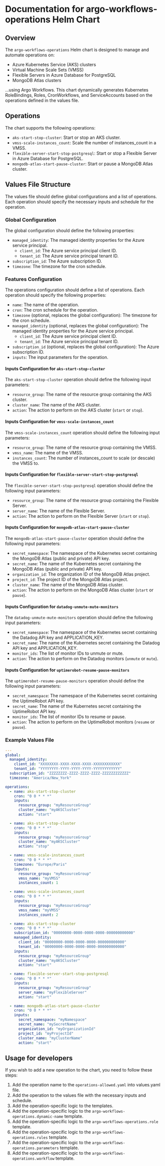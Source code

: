 # Documentation for argo-workflows-operations Helm Chart

## Overview

The `argo-workflows-operations` Helm chart is designed to manage and automate operations on:
- Azure Kubernetes Service (AKS) clusters
- Virtual Machine Scale Sets (VMSS)
- Flexible Servers in Azure Database for PostgreSQL
- MongoDB Atlas clusters

...using Argo Workflows. This chart dynamically generates Kubernetes RoleBindings, Roles, CronWorkflows, and ServiceAccounts based on the operations defined in the values file.

## Operations

The chart supports the following operations:
- `aks-start-stop-cluster`: Start or stop an AKS cluster.
- `vmss-scale-instances_count`: Scale the number of instances_count in a VMSS.
- `flexible-server-start-stop-postgresql`: Start or stop a Flexible Server in Azure Database for PostgreSQL.
- `mongodb-atlas-start-pause-cluster`: Start or pause a MongoDB Atlas cluster.

## Values File Structure

The values file should define global configurations and a list of operations. Each operation should specify the necessary inputs and schedule for the operation.

### Global Configuration

The global configuration should define the following properties:
- `managed_identity`: The managed identity properties for the Azure service principal.
  - `client_id`: The Azure service principal client ID.
  - `tenant_id`: The Azure service principal tenant ID.
- `subscription_id`: The Azure subscription ID.
- `timezone`: The timezone for the cron schedule.

### Features Configuration

The operations configuration should define a list of operations. Each operation should specify the following properties:

- `name`: The name of the operation.
- `cron`: The cron schedule for the operation.
- `timezone` (optional, replaces the global configuration): The timezone for the cron schedule.
- `managed_identity` (optional, replaces the global configuration): The managed identity properties for the Azure service principal.
  - `client_id`: The Azure service principal client ID.
  - `tenant_id`: The Azure service principal tenant ID.
- `subscription_id` (optional, replaces the global configuration): The Azure subscription ID.
- `inputs`: The input parameters for the operation.

#### Inputs Configuration for `aks-start-stop-cluster`

The `aks-start-stop-cluster` operation should define the following input parameters:
- `resource_group`: The name of the resource group containing the AKS cluster.
- `cluster_name`: The name of the AKS cluster.
- `action`: The action to perform on the AKS cluster (`start` or `stop`).

#### Inputs Configuration for `vmss-scale-instances_count`

The `vmss-scale-instances_count` operation should define the following input parameters:
- `resource_group`: The name of the resource group containing the VMSS.
- `vmss_name`: The name of the VMSS.
- `instances_count`: The number of instances_count to scale (or descale) the VMSS to.


#### Inputs Configuration for `flexible-server-start-stop-postgresql`

The `flexible-server-start-stop-postgresql` operation should define the following input parameters:
- `resource_group`: The name of the resource group containing the Flexible Server.
- `server_name`: The name of the Flexible Server.
- `action`: The action to perform on the Flexible Server (`start` or `stop`).

#### Inputs Configuration for `mongodb-atlas-start-pause-cluster`

The `mongodb-atlas-start-pause-cluster` operation should define the following input parameters:
- `secret_namespace`: The namespace of the Kubernetes secret containing the MongoDB Atlas (public and private) API key.
- `secret_name`: The name of the Kubernetes secret containing the MongoDB Atlas (public and private) API key.
- `organization_id`: The organization ID of the MongoDB Atlas project.
- `project_id`: The project ID of the MongoDB Atlas project.
- `cluster_name`: The name of the MongoDB Atlas cluster.
- `action`: The action to perform on the MongoDB Atlas cluster (`start` or `pause`).

#### Inputs Configuration for `datadog-unmute-mute-monitors`

The `datadog-unmute-mute-monitors` operation should define the following input parameters:
- `secret_namespace`: The namespace of the Kubernetes secret containing the Datadog API key and APPLICATION_KEY.
- `secret_name`: The name of the Kubernetes secret containing the Datadog API key and APPLICATION_KEY.
- `monitor_ids`: The list of monitor IDs to unmute or mute.
- `action`: The action to perform on the Datadog monitors (`unmute` or `mute`).

#### Inputs Configuration for `uptimerobot-resume-pause-monitors`

The `uptimerobot-resume-pause-monitors` operation should define the following input parameters:
- `secret_namespace`: The namespace of the Kubernetes secret containing the UptimeRobot API key.
- `secret_name`: The name of the Kubernetes secret containing the UptimeRobot API key.
- `monitor_ids`: The list of monitor IDs to resume or pause.
- `action`: The action to perform on the UptimeRobot monitors (`resume` or `pause`).

### Example Values File

```yaml
---
global:
  managed_identity:
    client_id: "XXXXXXXX-XXXX-XXXX-XXXX-XXXXXXXXXXXX"
    tenant_id: "YYYYYYYY-YYYY-YYYY-YYYY-YYYYYYYYYYYY"
  subscription_id: "ZZZZZZZZ-ZZZZ-ZZZZ-ZZZZ-ZZZZZZZZZZZZ"
  timezone: "America/New_York"

operations:
  - name: aks-start-stop-cluster
    cron: "0 0 * * *"
    inputs:
      resource_group: "myResourceGroup"
      cluster_name: "myAKSCluster"
      action: "start"

  - name: aks-start-stop-cluster
    cron: "0 0 * * *"
    inputs:
      resource_group: "myResourceGroup"
      cluster_name: "myAKSCluster"
      action: "stop"

  - name: vmss-scale-instances_count
    cron: "0 0 * * *"
    timezone: "Europe/Paris"
    inputs:
      resource_group: "myResourceGroup"
      vmss_name: "myVMSS"
      instances_count: 1

  - name: vmss-scale-instances_count
    cron: "0 0 * * *"
    inputs:
      resource_group: "myResourceGroup"
      vmss_name: "myVMSS"
      instances_count: 2

  - name: aks-start-stop-cluster
    cron: "0 0 * * *"
    subscription_id: "00000000-0000-0000-0000-000000000000"
    managed_identity:
      client_id: "00000000-0000-0000-0000-000000000000"
      tenant_id: "00000000-0000-0000-0000-000000000000"
    inputs:
      resource_group: "myResourceGroup"
      cluster_name: "myAKSCluster"
      action: "start"

  - name: flexible-server-start-stop-postgresql
    cron: "0 0 * * *"
    inputs:
      resource_group: "myResourceGroup"
      server_name: "myFlexibleServer"
      action: "start"

  - name: mongodb-atlas-start-pause-cluster
    cron: "0 0 * * *"
    inputs:
      secret_namespace: "myNamespace"
      secret_name: "mySecretName"
      organization_id: "myOrganizationId"
      project_id: "myProjectId"
      cluster_name: "myClusterName"
      action: "start"
```

## Usage for developers

If you wish to add a new operation to the chart, you need to follow these steps:

1. Add the operation name to the `operations-allowed.yaml` into values.yaml file.
2. Add the operation to the values file with the necessary inputs and schedule.
3. Add the operation-specific logic to the templates.
4. Add the operation-specific logic to the `argo-workflows-operations.dynamic-name` template.
5. Add the operation-specific logic to the `argo-workflows-operations.role` template.
6. Add the operation-specific logic to the `argo-workflows-operations.rules` template.
7. Add the operation-specific logic to the `argo-workflows-operations.parameters` template.
8. Add the operation-specific logic to the `argo-workflows-operations.workflow` template.
